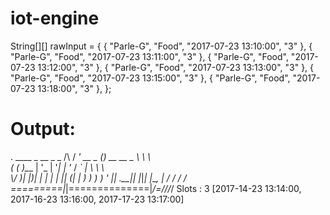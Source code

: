 # iot-engine
 
String[][] rawInput = { 
				{ "Parle-G", "Food", "2017-07-23 13:10:00", "3" },
				{ "Parle-G", "Food", "2017-07-23 13:11:00", "3" },
				{ "Parle-G", "Food", "2017-07-23 13:12:00", "3" },
				{ "Parle-G", "Food", "2017-07-23 13:13:00", "3" },
				{ "Parle-G", "Food", "2017-07-23 13:15:00", "3" },
				{ "Parle-G", "Food", "2017-07-23 13:18:00", "3" },
				};
    
    
 # Output:
 
  .   ____          _            __ _ _
 /\\ / ___'_ __ _ _(_)_ __  __ _ \ \ \ \
( ( )\___ | '_ | '_| | '_ \/ _` | \ \ \ \
 \\/  ___)| |_)| | | | | || (_| |  ) ) ) )
  '  |____| .__|_| |_|_| |_\__, | / / / /
 =========|_|==============|___/=/_/_/_/
 Slots : 3
[2017-14-23 13:14:00, 2017-16-23 13:16:00, 2017-17-23 13:17:00]
